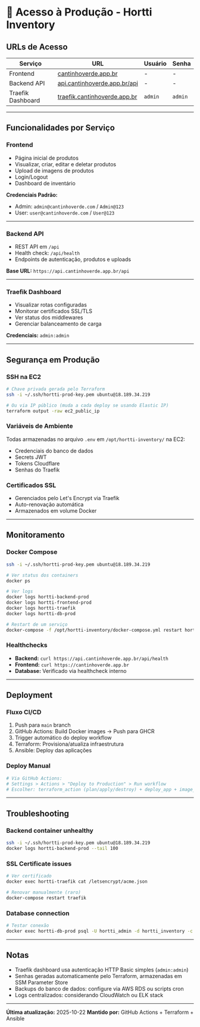 # 🚀 Acesso à Produção - Hortti Inventory

## URLs de Acesso

| Serviço | URL | Usuário | Senha |
|---------|-----|---------|-------|
| Frontend | [cantinhoverde.app.br](https://cantinhoverde.app.br) | - | - |
| Backend API | [api.cantinhoverde.app.br/api](https://api.cantinhoverde.app.br/api) | - | - |
| Traefik Dashboard | [traefik.cantinhoverde.app.br](https://traefik.cantinhoverde.app.br) | `admin` | `admin` |

---

## Funcionalidades por Serviço

### Frontend

- Página inicial de produtos
- Visualizar, criar, editar e deletar produtos
- Upload de imagens de produtos
- Login/Logout
- Dashboard de inventário

**Credenciais Padrão:**

- Admin: `admin@cantinhoverde.com` / `Admin@123`
- User: `user@cantinhoverde.com` / `User@123`

---

### Backend API

- REST API em `/api`
- Health check: `/api/health`
- Endpoints de autenticação, produtos e uploads

**Base URL:** `https://api.cantinhoverde.app.br/api`

---

### Traefik Dashboard

- Visualizar rotas configuradas
- Monitorar certificados SSL/TLS
- Ver status dos middlewares
- Gerenciar balanceamento de carga

**Credenciais:** `admin:admin`

---

## Segurança em Produção

### SSH na EC2

```bash
# Chave privada gerada pelo Terraform
ssh -i ~/.ssh/hortti-prod-key.pem ubuntu@18.189.34.219

# Ou via IP público (muda a cada deploy se usando Elastic IP)
terraform output -raw ec2_public_ip
```

### Variáveis de Ambiente

Todas armazenadas no arquivo `.env` em `/opt/hortti-inventory/` na EC2:

- Credenciais do banco de dados
- Secrets JWT
- Tokens Cloudflare
- Senhas do Traefik

### Certificados SSL

- Gerenciados pelo Let's Encrypt via Traefik
- Auto-renovação automática
- Armazenados em volume Docker

---

## Monitoramento

### Docker Compose

```bash
ssh -i ~/.ssh/hortti-prod-key.pem ubuntu@18.189.34.219

# Ver status dos containers
docker ps

# Ver logs
docker logs hortti-backend-prod
docker logs hortti-frontend-prod
docker logs hortti-traefik
docker logs hortti-db-prod

# Restart de um serviço
docker-compose -f /opt/hortti-inventory/docker-compose.yml restart hortti-backend-prod
```

### Healthchecks

- **Backend:** `curl https://api.cantinhoverde.app.br/api/health`
- **Frontend:** `curl https://cantinhoverde.app.br`
- **Database:** Verificado via healthcheck interno

---

## Deployment

### Fluxo CI/CD

1. Push para `main` branch
2. GitHub Actions: Build Docker images → Push para GHCR
3. Trigger automático do deploy workflow
4. Terraform: Provisiona/atualiza infraestrutura
5. Ansible: Deploy das aplicações

### Deploy Manual

```bash
# Via GitHub Actions:
# Settings > Actions > "Deploy to Production" > Run workflow
# Escolher: terraform_action (plan/apply/destroy) + deploy_app + image_tag
```

---

## Troubleshooting

### Backend container unhealthy

```bash
ssh -i ~/.ssh/hortti-prod-key.pem ubuntu@18.189.34.219
docker logs hortti-backend-prod --tail 100
```

### SSL Certificate issues

```bash
# Ver certificado
docker exec hortti-traefik cat /letsencrypt/acme.json

# Renovar manualmente (raro)
docker-compose restart traefik
```

### Database connection

```bash
# Testar conexão
docker exec hortti-db-prod psql -U hortti_admin -d hortti_inventory -c "SELECT 1"
```

---

## Notas

- Traefik dashboard usa autenticação HTTP Basic simples (`admin:admin`)
- Senhas geradas automaticamente pelo Terraform, armazenadas em SSM Parameter Store
- Backups do banco de dados: configure via AWS RDS ou scripts cron
- Logs centralizados: considerando CloudWatch ou ELK stack

---

**Última atualização:** 2025-10-22
**Mantido por:** GitHub Actions + Terraform + Ansible
